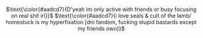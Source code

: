 <div align="center">

$\text{\color{#aadcd7}{D'yeah im only active with friends or busy focusing on real shit irl}}$
$\text{\color{#aadcd7}{i love seals & cult of the lamb/ homestuck is my hyperfixation [dni fandom, fucking stupid bastards except my friends owo}}$

</p>
